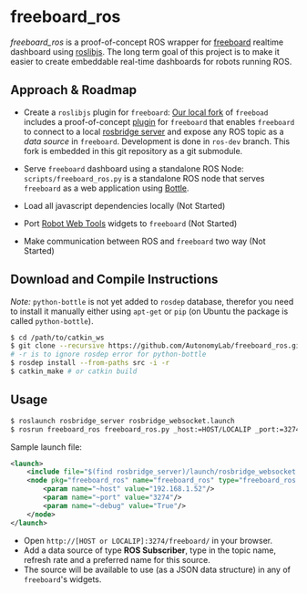 # freeboard_ros

*freeboard_ros* is a proof-of-concept ROS wrapper for [freeboard](http://freeboard.io/) realtime dashboard using [roslibjs](http://wiki.ros.org/roslibjs). The long term goal of this project is to make it easier to create embeddable real-time dashboards for robots running ROS.

## Approach & Roadmap

- Create a `roslibjs` plugin for `freeboard`: [Our local fork](https://github.com/AutonomyLab/freeboard.git) of `freeboad` includes a proof-of-concept [plugin](https://github.com/AutonomyLab/freeboard/blob/ros-dev/plugins/ros/ros.js) for `freeboard` that enables `freeboard` to connect to a local [rosbridge server](http://wiki.ros.org/rosbridge_server) and expose any ROS topic as a *data source* in `freeboard`. Development is done in `ros-dev` branch. This fork is embedded in this git repository as a git submodule.

- Serve `freeboard` dashboard using a standalone ROS Node: `scripts/freeboard_ros.py` is a standalone ROS node that serves `freeboard` as a web application using [Bottle](http://bottlepy.org/docs/dev/index.html).

- Load all javascript dependencies locally (Not Started)

- Port [Robot Web Tools](http://robotwebtools.org/tools.html#widgets) widgets to `freeboard` (Not Started)

- Make communication between ROS and `freeboard` two way (Not Started)

## Download and Compile Instructions

*Note:* `python-bottle` is not yet added to `rosdep` database, therefor you need to install it manually either using `apt-get` or `pip` (on Ubuntu the package is called `python-bottle`).

```bash
$ cd /path/to/catkin_ws
$ git clone --recursive https://github.com/AutonomyLab/freeboard_ros.git src/freeboard_ros
# -r is to ignore rosdep error for python-bottle
$ rosdep install --from-paths src -i -r
$ catkin_make # or catkin build
```

## Usage

```bash
$ roslaunch rosbridge_server rosbridge_websocket.launch
$ rosrun freeboard_ros freeboard_ros.py _host:=HOST/LOCALIP _port:=3274 _debug:=True
```

Sample launch file:

```xml
<launch>
    <include file="$(find rosbridge_server)/launch/rosbridge_websocket.launch"/>
    <node pkg="freeboard_ros" name="freeboard_ros" type="freeboard_ros.py" output="screen">
        <param name="~host" value="192.168.1.52"/>
        <param name="~port" value="3274"/>
        <param name="~debug" value="True"/>
    </node>
</launch>
```

- Open `http://[HOST or LOCALIP]:3274/freeboard/` in your browser.
- Add a data source of type **ROS Subscriber**, type in the topic name, refresh rate and a preferred name for this source.
- The source will be available to use (as a JSON data structure) in any of `freeboard`'s widgets.
 
